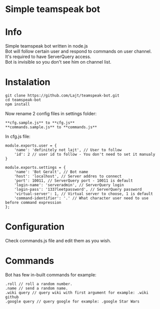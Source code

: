 # Simple teamspeak bot

# Info

Simple teamspeak bot written in node.js  
Bot will follow certain user and respond to commands on user channel.  
It's required to have ServerQuery access.  
Bot is invisible so you don't see him on channel list.  

# Instalation

	git clone https://github.com/Lajt/teamspeak-bot.git
	cd teamspeak-bot
	npm install
	
Now rename 2 config files in settings folder:  

	**cfg.sample.js** to **cfg.js**
	**commands.sample.js** to **commands.js**
	
In cfg.js file:  

	module.exports.user = {
		'name': 'definitely not lajt', // User to follow
		'id': 2 // user id to follow - You don't need to set it manualy
	}

	module.exports.settings = {
		'name': 'Bot Geralt', // Bot name
		'host': 'localhost', // Server addres to connect
		'port': 10011, // ServerQuery port - 10011 is default
		'login-name': 'serveradmin', // ServerQuery login
		'login-pass': '1337leetpassword', // ServerQuery password
		'virtual-server': 1, // Virtual server to choose, 1 is default
		'command-identifier': '.' // What character user need to use before command expression
	};
	
# Configuration

Check commands.js file and edit them as you wish.

# Commands

Bot has few in-built commands for example:

	.roll // roll a random number.
	.name // send a random name.
	.wiki query // query wiki with first argument for example: .wiki github
	.google query // query google for example: .google Star Wars